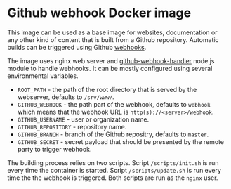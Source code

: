 Github webhook Docker image
===========================

This image can be used as a base image for websites, documentation or any other kind of content that is built from a Github repository. Automatic builds can be triggered using Github [webhooks](https://en.wikipedia.org/wiki/Webhook).

The image uses nginx web server and [github-webhook-handler](https://github.com/rvagg/github-webhook-handler) node.js module to handle webhooks. It can be mostly configured using several environmental variables.

 * `ROOT_PATH` - the path of the root directory that is served by the webserver, defaults to `/srv/www/`.
 * `GITHUB_WEBHOOK` - the path part of the webhook, defaults to `webhook` which means that the webhook URL is `http(s)://<server>/webhook`.
 * `GITHUB_USERNAME` - user or organization name.
 * `GITHUB_REPOSITORY` - repository name.
 * `GITHUB_BRANCH` - branch of the Github repositry, defaults to `master`.
 * `GITHUB_SECRET` - secret payload that should be presented by the remote party to trigger webhook.

The building process relies on two scripts. Script `/scripts/init.sh` is run every time the container is started. Script `/scripts/update.sh` is run every time the the webhook is triggered. Both scripts are run as the `nginx` user.

